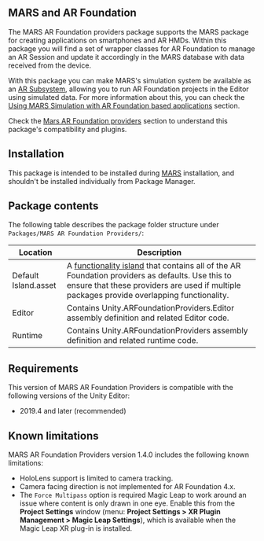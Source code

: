 ## MARS and AR Foundation

The MARS AR Foundation providers package supports the MARS package for creating applications on smartphones and AR HMDs. Within this package you will find a set of wrapper classes for AR Foundation to manage an AR Session and update it accordingly in the MARS database with data received from the device.

With this package you can make MARS's simulation system be available as an [AR Subsystem](https://docs.unity3d.com/Packages/com.unity.xr.arsubsystems@3.1/manual/index.html), allowing you to run AR Foundation projects in the Editor using simulated data. For more information about this, you can check the [Using MARS Simulation with AR Foundation based applications](MarsSimulation.md) section.

Check the [Mars AR Foundation providers](MarsARFoundationProviders.md) section to understand this package's compatibility and plugins.

## Installation

This package is intended to be installed during [MARS](https://docs.unity3d.com/Packages/com.unity.mars@latest) installation, and shouldn't be installed individually from Package Manager.

## Package contents

The following table describes the package folder structure under `Packages/MARS AR Foundation Providers/`:

|**Location**|**Description**|
|---|---|
|Default Island.asset|A [functionality island](https://docs.unity3d.com/Packages/com.unity.mars@latest/index.html?subfolder=/manual/FunctionalityInjection.html%23functionality-islands) that contains all of the AR Foundation providers as defaults. Use this to ensure that these providers are used if multiple packages provide overlapping functionality.|
|Editor|Contains Unity.ARFoundationProviders.Editor assembly definition and related Editor code.|
|Runtime|Contains Unity.ARFoundationProviders assembly definition and related runtime code.|

## Requirements

This version of MARS AR Foundation Providers is compatible with the following versions of the Unity Editor:

* 2019.4 and later (recommended)

## Known limitations

MARS AR Foundation Providers version 1.4.0 includes the following known limitations:

* HoloLens support is limited to camera tracking.
* Camera facing direction is not implemented for AR Foundation 4.x.
* The `Force Multipass` option is required Magic Leap to work around an issue where content is only drawn in one eye. Enable this from the **Project Settings** window (menu: **Project Settings &gt; XR Plugin Management &gt; Magic Leap Settings**), which is available when the Magic Leap XR plug-in is installed.
